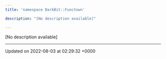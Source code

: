 ```yaml
---
title: 'namespace DarkBit::Functown'

description: "[No description available]"

---
```







[No description available]






-------------------------------

Updated on 2022-08-03 at 02:29:32 +0000